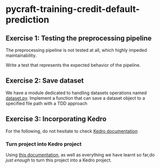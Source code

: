 # pycraft-training-credit-default-prediction

## Exercise 1: Testing the preprocessing pipeline

The preprocessing pipeline is not tested at all, which highly impeded
maintainability.

Write a test that represents the expected behavior of the pipeline.

## Exercise 2: Save dataset

We have a module dedicated to handling datasets operations named [dataset.py](./src/credit_default_prediction/dataset.py). Implement a function that can save a dataset object to a specified file path with a TDD approach

## Exercise 3: Incorporating Kedro

For the following, do not hesitate to check [Kedro documentation](https://docs.kedro.org/en/stable/)

### Turn project into Kedro project

Using [this documentation](https://docs.kedro.org/en/stable/get_started/minimal_kedro_project.html),
as well as everything we have learnt so far,do _just enough_ to turn this project into a Kedro project.
